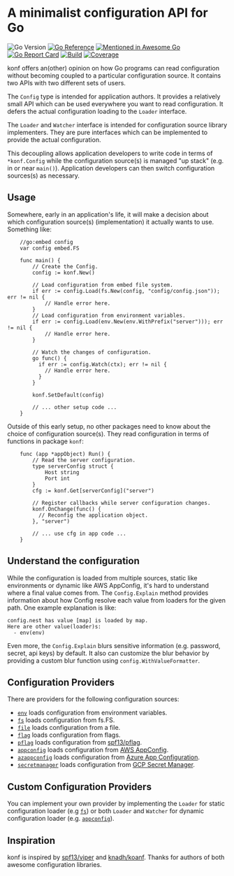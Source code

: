 # A minimalist configuration API for Go

![Go Version](https://img.shields.io/github/go-mod/go-version/nil-go/konf)
[![Go Reference](https://pkg.go.dev/badge/github.com/nil-go/konf.svg)](https://pkg.go.dev/github.com/nil-go/konf)
[![Mentioned in Awesome Go](https://awesome.re/mentioned-badge.svg)](https://github.com/avelino/awesome-go)
[![Go Report Card](https://goreportcard.com/badge/github.com/nil-go/konf)](https://goreportcard.com/report/github.com/nil-go/konf)
[![Build](https://github.com/nil-go/konf/actions/workflows/test.yml/badge.svg)](https://github.com/nil-go/konf/actions/workflows/test.yml)
[![Coverage](https://codecov.io/gh/nil-go/konf/branch/main/graph/badge.svg)](https://codecov.io/gh/nil-go/konf)

konf offers an(other) opinion on how Go programs can read configuration without
becoming coupled to a particular configuration source. It contains two APIs with two
different sets of users.

The `Config` type is intended for application authors. It provides a relatively
small API which can be used everywhere you want to read configuration.
It defers the actual configuration loading to the `Loader` interface.

The `Loader` and `Watcher` interface is intended for configuration source library implementers.
They are pure interfaces which can be implemented to provide the actual configuration.

This decoupling allows application developers to write code in terms of `*konf.Config`
while the configuration source(s) is managed "up stack" (e.g. in or near `main()`).
Application developers can then switch configuration sources(s) as necessary.

## Usage

Somewhere, early in an application's life, it will make a decision about which
configuration source(s) (implementation) it actually wants to use. Something like:

```
    //go:embed config
    var config embed.FS

    func main() {
        // Create the Config.
        config := konf.New()

        // Load configuration from embed file system.
        if err := config.Load(fs.New(config, "config/config.json")); err != nil {
            // Handle error here.
        }
        // Load configuration from environment variables.
        if err := config.Load(env.New(env.WithPrefix("server"))); err != nil {
            // Handle error here.
        }

        // Watch the changes of configuration.
        go func() {
          if err := config.Watch(ctx); err != nil {
            // Handle error here.
          }
        }

        konf.SetDefault(config)

        // ... other setup code ...
    }
```

Outside of this early setup, no other packages need to know about the choice of
configuration source(s). They read configuration in terms of functions in package `konf`:

```
    func (app *appObject) Run() {
        // Read the server configuration.
        type serverConfig struct {
            Host string
            Port int
        }
        cfg := konf.Get[serverConfig]("server")

        // Register callbacks while server configuration changes.
        konf.OnChange(func() {
          // Reconfig the application object.
        }, "server")

        // ... use cfg in app code ...
    }
```

## Understand the configuration

While the configuration is loaded from multiple sources, static like environments or dynamic like AWS AppConfig,
it's hard to understand where a final value comes from. The `Config.Explain` method provides information
about how Config resolve each value from loaders for the given path. One example explanation is like:
```
config.nest has value [map] is loaded by map.
Here are other value(loader)s:
  - env(env)
```

Even more, the `Config.Explain` blurs sensitive information (e.g. password, secret, api keys) by default.
It also can customize the blur behavior by providing a custom blur function using `config.WithValueFormatter`.

## Configuration Providers

There are providers for the following configuration sources:

- [`env`](provider/env) loads configuration from environment variables.
- [`fs`](provider/fs) loads configuration from fs.FS.
- [`file`](provider/file) loads configuration from a file.
- [`flag`](provider/flag) loads configuration from flags.
- [`pflag`](provider/pflag) loads configuration from [spf13/pflag](https://github.com/spf13/pflag).
- [`appconfig`](provider/appconfig) loads configuration from [AWS AppConfig](https://aws.amazon.com/systems-manager/features/appconfig/).
- [`azappconfig`](provider/azappconfig) loads configuration from [Azure App Configuration](https://azure.microsoft.com/en-us/products/app-configuration).
- [`secretmanager`](provider/secretmanager) loads configuration from [GCP Secret Manager](https://cloud.google.com/security/products/secret-manager).

## Custom Configuration Providers

You can implement your own provider by implementing the `Loader` for static configuration loader (e.g [`fs`](provider/fs))
or both `Loader` and `Watcher` for dynamic configuration loader (e.g. [`appconfig`](provider/appconfig)).

## Inspiration

konf is inspired by [spf13/viper](https://github.com/spf13/viper) and
[knadh/koanf](https://github.com/knadh/koanf).
Thanks for authors of both awesome configuration libraries.
